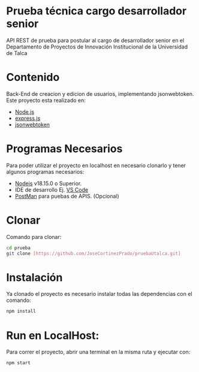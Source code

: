 # Prueba técnica cargo desarrollador senior

API REST de prueba para postular al cargo de desarrollador senior en el Departamento de Proyectos de Innovación Institucional de la Universidad de Talca


# Contenido

Back-End de creacion y edicion de usuarios, implementando jsonwebtoken. Este proyecto esta realizado en: 

- [Node.js](https://nodejs.org/es/)
- [express.js](https://expressjs.com/es/)
- [jsonwebtoken](https://jwt.io/)


# Programas Necesarios

Para poder utilizar el proyecto en localhost en necesario clonarlo y tener algunos programas necesarios:

- [Nodejs](https://nodejs.org/es/) v18.15.0 o Superior.
- IDE de desarrollo Ej. [VS Code](https://code.visualstudio.com/download)
- [PostMan](https://www.postman.com/downloads/) para puebas de APIS. (Opcional)


# Clonar

Comando para clonar:

```bash
cd prueba
git clone [https://github.com/JoseCortinezPrado/pruebaUtalca.git]

```

# Instalación

Ya clonado el proyecto es necesario instalar todas las dependencias con el comando:

```bash
npm install
```


# Run en LocalHost:

Para correr el proyecto, abrir una terminal en la misma ruta y ejecutar con:

```bash
npm start
```